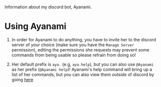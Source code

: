 Information about my discord bot, Ayanami.

Using Ayanami
======
1. In order for Ayanami to do anything, you have to invite her to the discord server of your choice (make sure you have the `Manage Server` permission), editing the permissions she requests may prevent some commands from being usable so please refrain from doing so!

2. Her default prefix is `aya.` (e.g, `aya.help`), but you can also use `@Ayanami` as her prefix (`@Ayanami help`)! Ayanami's help command will bring up a list of her commands, but you can also view them *outside* of discord by going [here](./Information/Commands/FullList.md)

